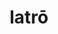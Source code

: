 ---
title: latrō
meaning: to bark
ch: thirteen
pos: verb
inf: latrāre
secondppstem: latr
infend: āre
conjugation: first
---